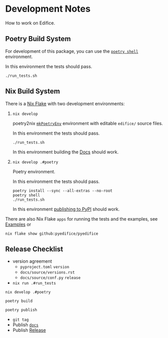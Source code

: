# Development Notes

How to work on Edifice.

## Poetry Build System

For development of this package, you can use the
[`poetry shell`](https://python-poetry.org/docs/cli#shell) environment.

In this environment the tests should pass.

    ./run_tests.sh

## Nix Build System

There is a [Nix Flake](https://nixos.wiki/wiki/Flakes) with
two development environments:

1. `nix develop`

   poetry2nix [`mkPoetryEnv`](https://github.com/nix-community/poetry2nix#mkpoetryenv)
   environment with editable `edifice/` source files.

   In this environment the tests should pass.

       ./run_tests.sh

   In this environment building the [Docs](docs) should work.

2. `nix develop .#poetry`

   Poetry environment.

   In this environment the tests should pass.

       poetry install --sync --all-extras --no-root
       poetry shell
       ./run_tests.sh

   In this environment
   [publishing to PyPI](https://python-poetry.org/docs/libraries/#publishing-to-pypi)
   should work.

There are also Nix Flake `apps` for running the tests and the examples, see
[Examples](https://pyedifice.github.io/examples.html) or

```
nix flake show github:pyedifice/pyedifice
```
## Release Checklist

- version agreement
   - `pyproject.toml` `version`
   - `docs/source/versions.rst`
   - `docs/source/conf.py` `release`
- `nix run .#run_tests`

```
nix develop .#poetry
```

```
poetry build
```

```
poetry publish
```

- `git tag`
- Publish [`docs`](docs/)
- Publish [Release](https://github.com/pyedifice/pyedifice/releases)